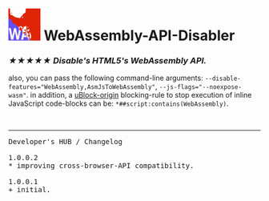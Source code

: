 <h1><img src="resources/icon.png" height="64" width="64"/> WebAssembly-API-Disabler</h1>

<h3><em>★★★★★ Disable's HTML5's WebAssembly API.</em></h3>

also, you can pass the following command-line arguments:
<code>--disable-features="WebAssembly,AsmJsToWebAssembly"</code>, <code>--js-flags="--noexpose-wasm"</code>.
in addition, a <a href="https://github.com/gorhill/uBlock/">uBlock-origin</a> blocking-rule to stop execution of inline JavaScript code-blocks can be: <code>*##script:contains(WebAssembly)</code>.

<img width="0" height="0" src="resources/screenshot_1.png"/>

<hr/>

<pre>
Developer's HUB / Changelog

1.0.0.2
* improving cross-browser-API compatibility.

1.0.0.1
+ initial.
</pre>

<br/>

<!-- <a href="https://paypal.me/e1adkarak0"><img src="https://www.paypalobjects.com/webstatic/mktg/Logo/pp-logo-100px.png" alt="PayPal Donation"></a> -->

